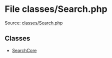 File classes/Search.php
=========

Source: [classes/Search.php](https://github.com/PrestaShop/PrestaShop/blob/1.6.1.0/classes/Search.php)


Classes
-------

* [SearchCore](class.SearchCore.md)

